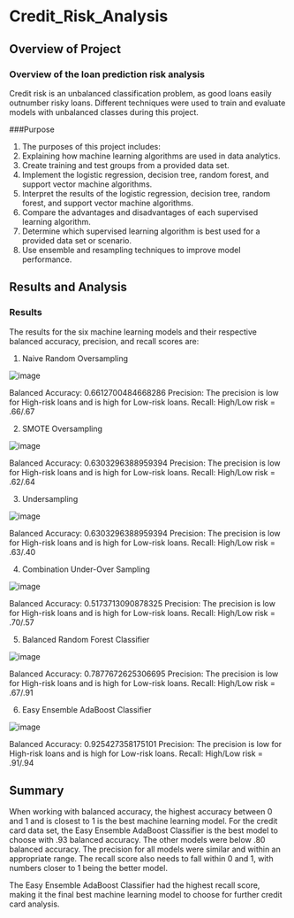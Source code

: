 # Credit_Risk_Analysis
## Overview of Project
### Overview of the loan prediction risk analysis
Credit risk is an unbalanced classification problem, as good loans easily outnumber risky loans. Different techniques were used to train and evaluate models with unbalanced classes during this project.

###Purpose
1. The purposes of this project includes:
2. Explaining how machine learning algorithms are used in data analytics.
3. Create training and test groups from a provided data set.
4. Implement the logistic regression, decision tree, random forest, and support vector machine algorithms.
5. Interpret the results of the logistic regression, decision tree, random forest, and support vector machine algorithms.
6. Compare the advantages and disadvantages of each supervised learning algorithm.
7. Determine which supervised learning algorithm is best used for a provided data set or scenario.
8. Use ensemble and resampling techniques to improve model performance.

## Results and Analysis
### Results
The results for the six machine learning models and their respective balanced accuracy, precision, and recall scores are:

 1. Naive Random Oversampling
 
![image](https://user-images.githubusercontent.com/109991916/206018597-cbb8e555-79bc-4536-aac8-efc4b77245ed.png)

Balanced Accuracy: 0.6612700484668286
Precision: The precision is low for High-risk loans and is high for Low-risk loans.
Recall: High/Low risk = .66/.67


2. SMOTE Oversampling

![image](https://user-images.githubusercontent.com/109991916/206018820-3da6e884-5461-4bbb-914c-6c0ad4ab7e61.png)

Balanced Accuracy: 0.6303296388959394
Precision: The precision is low for High-risk loans and is high for Low-risk loans.
Recall: High/Low risk = .62/.64
 
3. Undersampling

![image](https://user-images.githubusercontent.com/109991916/206019008-3f15b619-69f3-423b-a3fc-1d675e072ca8.png)

Balanced Accuracy: 0.6303296388959394
Precision: The precision is low for High-risk loans and is high for Low-risk loans.
Recall: High/Low risk = .63/.40

4. Combination Under-Over Sampling

![image](https://user-images.githubusercontent.com/109991916/206019153-92c79bff-f4eb-4cc9-a8ed-e0c5545de323.png)

Balanced Accuracy: 0.5173713090878325
Precision: The precision is low for High-risk loans and is high for Low-risk loans.
Recall: High/Low risk = .70/.57

5. Balanced Random Forest Classifier

![image](https://user-images.githubusercontent.com/109991916/206019382-dd3c130d-ae09-4822-9d0b-bf6704bd87d3.png)

Balanced Accuracy: 0.7877672625306695
Precision: The precision is low for High-risk loans and is high for Low-risk loans.
Recall: High/Low risk = .67/.91

6. Easy Ensemble AdaBoost Classifier

![image](https://user-images.githubusercontent.com/109991916/206019543-f996dff8-0d31-4561-9885-376cde9f0fec.png)

Balanced Accuracy: 0.925427358175101
Precision: The precision is low for High-risk loans and is high for Low-risk loans.
Recall: High/Low risk = .91/.94

## Summary
When working with balanced accuracy, the highest accuracy between 0 and 1 and is closest to 1 is the best machine learning model. For the credit card data set, the Easy Ensemble AdaBoost Classifier is the best model to choose with .93 balanced accuracy. The other models were below .80 balanced accuracy. The precision for all models were similar and within an appropriate range. The recall score also needs to fall within 0 and 1, with numbers closer to 1 being the better model. 

The Easy Ensemble AdaBoost Classifier had the highest recall score, making it the final best machine learning model to choose for further credit card analysis.
